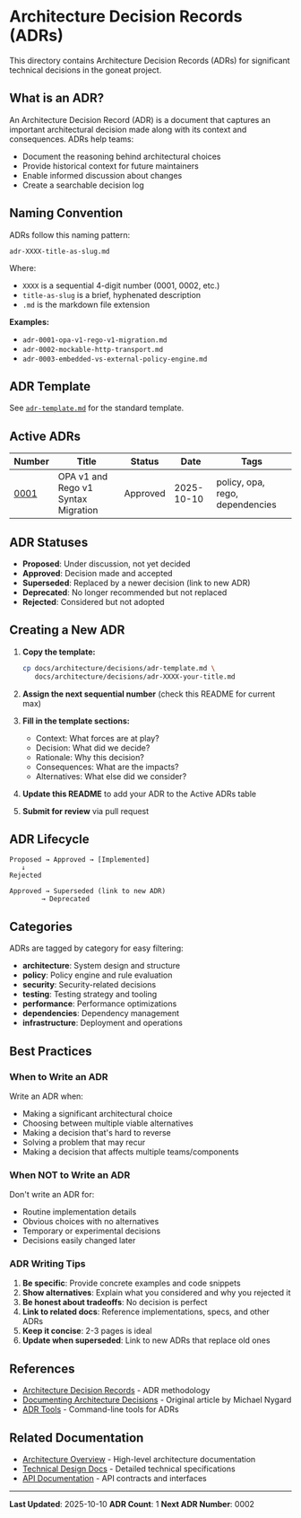 # Architecture Decision Records (ADRs)

This directory contains Architecture Decision Records (ADRs) for significant technical decisions in the goneat project.

## What is an ADR?

An Architecture Decision Record (ADR) is a document that captures an important architectural decision made along with its context and consequences. ADRs help teams:

- Document the reasoning behind architectural choices
- Provide historical context for future maintainers
- Enable informed discussion about changes
- Create a searchable decision log

## Naming Convention

ADRs follow this naming pattern:

```
adr-XXXX-title-as-slug.md
```

Where:

- `XXXX` is a sequential 4-digit number (0001, 0002, etc.)
- `title-as-slug` is a brief, hyphenated description
- `.md` is the markdown file extension

**Examples:**

- `adr-0001-opa-v1-rego-v1-migration.md`
- `adr-0002-mockable-http-transport.md`
- `adr-0003-embedded-vs-external-policy-engine.md`

## ADR Template

See [`adr-template.md`](adr-template.md) for the standard template.

## Active ADRs

| Number                                       | Title                               | Status   | Date       | Tags                            |
| -------------------------------------------- | ----------------------------------- | -------- | ---------- | ------------------------------- |
| [0001](adr-0001-opa-v1-rego-v1-migration.md) | OPA v1 and Rego v1 Syntax Migration | Approved | 2025-10-10 | policy, opa, rego, dependencies |

## ADR Statuses

- **Proposed**: Under discussion, not yet decided
- **Approved**: Decision made and accepted
- **Superseded**: Replaced by a newer decision (link to new ADR)
- **Deprecated**: No longer recommended but not replaced
- **Rejected**: Considered but not adopted

## Creating a New ADR

1. **Copy the template:**

   ```bash
   cp docs/architecture/decisions/adr-template.md \
      docs/architecture/decisions/adr-XXXX-your-title.md
   ```

2. **Assign the next sequential number** (check this README for current max)

3. **Fill in the template sections:**
   - Context: What forces are at play?
   - Decision: What did we decide?
   - Rationale: Why this decision?
   - Consequences: What are the impacts?
   - Alternatives: What else did we consider?

4. **Update this README** to add your ADR to the Active ADRs table

5. **Submit for review** via pull request

## ADR Lifecycle

```
Proposed → Approved → [Implemented]
   ↓
Rejected

Approved → Superseded (link to new ADR)
        → Deprecated
```

## Categories

ADRs are tagged by category for easy filtering:

- **architecture**: System design and structure
- **policy**: Policy engine and rule evaluation
- **security**: Security-related decisions
- **testing**: Testing strategy and tooling
- **performance**: Performance optimizations
- **dependencies**: Dependency management
- **infrastructure**: Deployment and operations

## Best Practices

### When to Write an ADR

Write an ADR when:

- Making a significant architectural choice
- Choosing between multiple viable alternatives
- Making a decision that's hard to reverse
- Solving a problem that may recur
- Making a decision that affects multiple teams/components

### When NOT to Write an ADR

Don't write an ADR for:

- Routine implementation details
- Obvious choices with no alternatives
- Temporary or experimental decisions
- Decisions easily changed later

### ADR Writing Tips

1. **Be specific**: Provide concrete examples and code snippets
2. **Show alternatives**: Explain what you considered and why you rejected it
3. **Be honest about tradeoffs**: No decision is perfect
4. **Link to related docs**: Reference implementations, specs, and other ADRs
5. **Keep it concise**: 2-3 pages is ideal
6. **Update when superseded**: Link to new ADRs that replace old ones

## References

- [Architecture Decision Records](https://adr.github.io/) - ADR methodology
- [Documenting Architecture Decisions](https://cognitect.com/blog/2011/11/15/documenting-architecture-decisions) - Original article by Michael Nygard
- [ADR Tools](https://github.com/npryce/adr-tools) - Command-line tools for ADRs

## Related Documentation

- [Architecture Overview](../README.md) - High-level architecture documentation
- [Technical Design Docs](../../technical/) - Detailed technical specifications
- [API Documentation](../../api/) - API contracts and interfaces

---

**Last Updated**: 2025-10-10
**ADR Count**: 1
**Next ADR Number**: 0002
